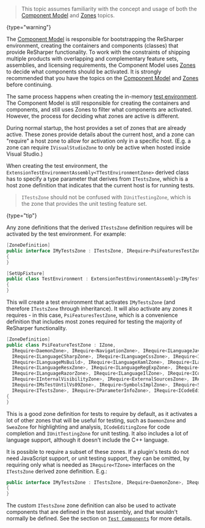 [//]: # (title: Zones)

 >  This topic assumes familiarity with the concept and usage of both the [Component Model](Platform_ComponentModel.md) and [Zones](Platform_Zones.md) topics.
 >
 {type="warning"}

The [Component Model](Platform_ComponentModel.md) is responsible for bootstrapping the ReSharper environment, creating the containers and components (classes) that provide ReSharper functionality. To work with the constraints of shipping multiple products with overlapping and complementary feature sets, assemblies, and licensing requirements, the Component Model uses [Zones](Platform_Zones.md) to decide what components should be activated. It is strongly recommended that you have the topics on the [Component Model](Platform_ComponentModel.md) and [Zones](Platform_Zones.md) before continuing.

The same process happens when creating the in-memory [test environment](TestEnvironment.md). The Component Model is still responsible for creating the containers and components, and still uses Zones to filter what components are activated. However, the process for deciding what zones are active is different.

During normal startup, the host provides a set of zones that are already active. These zones provide details about the current host, and a zone can "require" a host zone to allow for activation only in a specific host. (E.g. a zone can require `IVisualStudioZone` to only be active when hosted inside Visual Studio.)

When creating the test environment, the `ExtensionTestEnvironmentAssembly<TTestEnvironmentZone>` derived class has to specify a type parameter that derives from `ITestsZone`, which is a host zone definition that indicates that the current host is for running tests.

 >  `ITestsZone` should not be confused with `IUnitTestingZone`, which is the zone that provides the unit testing feature set.
 >
 {type="tip"}

Any zone definitions that the derived `ITestsZone` definition requires will be activated by the test environment. For example:

```csharp
[ZoneDefinition]
public interface IMyTestsZone : ITestsZone, IRequire<PsiFeaturesTestZone>
{
}

[SetUpFixture]
public class TestEnvironment : ExtensionTestEnvironmentAssembly<IMyTestsZone>
{
}
```

This will create a test environment that activates `IMyTestsZone` (and therefore `ITestsZone` through inheritance). It will also activate any zones it requires - in this case, `PsiFeaturesTestZone`, which is a convenience definition that includes most zones required for testing the majority of ReSharper functionality.

```csharp
[ZoneDefinition]
public class PsiFeatureTestZone : IZone,
  IRequire<DaemonZone>, IRequire<NavigationZone>, IRequire<ILanguageJavaScriptZone>,
  IRequire<ILanguageCSharpZone>, IRequire<ILanguageCssZone>, IRequire<ILanguageVBZone>,
  IRequire<ILanguageMsBuild>, IRequire<ILanguageXamlZone>, IRequire<ILanguageNAntZone>,
  IRequire<ILanguageResxZone>, IRequire<ILanguageRegExpZone>, IRequire<ILanguageAspZone>,
  IRequire<ILanguageRazorZone>, IRequire<ILanguageIlZone>, IRequire<ICodeEditingZone>,
  IRequire<IInternalVisibilityZone>, IRequire<ExternalSourcesZone>, IRequire<IUnitTestingZone>,
  IRequire<IMsTestUntilVs09Zone>, IRequire<SymbolsImplZone>, IRequire<SweaZone>,
  IRequire<ITestsZone>, IRequire<IParameterInfoZone>, IRequire<ICodeEditingOptionsPageImplZone>
{
}
```

This is a good zone definition for tests to require by default, as it activates a lot of other zones that will be useful for testing, such as `DaemonZone` and `SweaZone` for highlighting and analysis, `ICodeEditingZone` for code completion and `IUnitTestingZone` for unit testing. It also includes a lot of language support, although it doesn't include the C++ language. 

It is possible to require a subset of these zones. If a plugin's tests do not need JavaScript support, or unit testing support, they can be omitted, by requiring only what is needed as `IRequire<TZone>` interfaces on the `ITestsZone` derived zone definition. E.g.:

```csharp
public interface IMyTestsZone : ITestsZone, IRequire<DaemonZone>, IRequire<ILanguageCppZone>
{
}
```

The custom `ITestsZone` zone definition can also be used to activate components that are defined in the test assembly, and that wouldn't normally be defined. See the section on [`Test Components`](TestComponents.md) for more details.